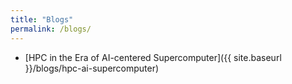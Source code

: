 ```yaml
---
title: "Blogs"
permalink: /blogs/
---
```


<!-- List or link to your blog posts here --> 
- [HPC in the Era of AI-centered Supercomputer]({{ site.baseurl }}/blogs/hpc-ai-supercomputer) 